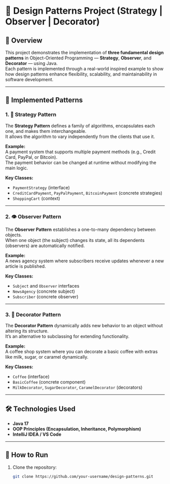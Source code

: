 # 🎯 Design Patterns Project (Strategy | Observer | Decorator)

## 📘 Overview
This project demonstrates the implementation of **three fundamental design patterns** in Object-Oriented Programming — **Strategy**, **Observer**, and **Decorator** — using Java.  
Each pattern is implemented through a real-world inspired example to show how design patterns enhance flexibility, scalability, and maintainability in software development.

---

## 🧩 Implemented Patterns

### 1. 🧠 Strategy Pattern
The **Strategy Pattern** defines a family of algorithms, encapsulates each one, and makes them interchangeable.  
It allows the algorithm to vary independently from the clients that use it.

**Example:**  
A payment system that supports multiple payment methods (e.g., Credit Card, PayPal, or Bitcoin).  
The payment behavior can be changed at runtime without modifying the main logic.

**Key Classes:**
- `PaymentStrategy` (interface)
- `CreditCardPayment`, `PayPalPayment`, `BitcoinPayment` (concrete strategies)
- `ShoppingCart` (context)

---

### 2. 👁️ Observer Pattern
The **Observer Pattern** establishes a one-to-many dependency between objects.  
When one object (the subject) changes its state, all its dependents (observers) are automatically notified.

**Example:**  
A news agency system where subscribers receive updates whenever a new article is published.

**Key Classes:**
- `Subject` and `Observer` interfaces  
- `NewsAgency` (concrete subject)  
- `Subscriber` (concrete observer)

---

### 3. 🎨 Decorator Pattern
The **Decorator Pattern** dynamically adds new behavior to an object without altering its structure.  
It’s an alternative to subclassing for extending functionality.

**Example:**  
A coffee shop system where you can decorate a basic coffee with extras like milk, sugar, or caramel dynamically.

**Key Classes:**
- `Coffee` (interface)
- `BasicCoffee` (concrete component)
- `MilkDecorator`, `SugarDecorator`, `CaramelDecorator` (decorators)

---

## 🛠️ Technologies Used
- **Java 17**
- **OOP Principles (Encapsulation, Inheritance, Polymorphism)**
- **IntelliJ IDEA / VS Code**

---

## 🚀 How to Run
1. Clone the repository:
   ```bash
   git clone https://github.com/your-username/design-patterns.git
